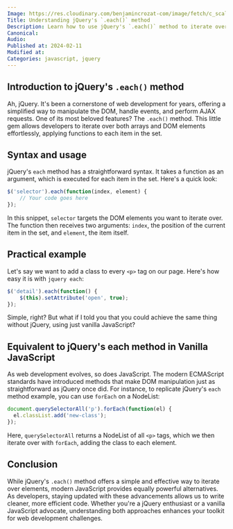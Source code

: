 ```yaml
---
Image: https://res.cloudinary.com/benjamincrozat-com/image/fetch/c_scale,f_webp,q_auto,w_1200/https://github.com/benjamincrozat/content/assets/3613731/71b3175d-790d-4206-988c-c80a7c79ed8b
Title: Understanding jQuery's `.each()` method
Description: Learn how to use jQuery's `.each()` method to iterate over DOM elements and arrays, and discover a modern vanilla JavaScript alternative.
Canonical: 
Audio:
Published at: 2024-02-11
Modified at:
Categories: javascript, jquery
---
```


## Introduction to jQuery's `.each()` method

Ah, jQuery. It's been a cornerstone of web development for years, offering a simplified way to manipulate the DOM, handle events, and perform AJAX requests. One of its most beloved features? The `.each()` method. This little gem allows developers to iterate over both arrays and DOM elements effortlessly, applying functions to each item in the set.

## Syntax and usage

jQuery's `each` method has a straightforward syntax. It takes a function as an argument, which is executed for each item in the set. Here's a quick look:

```js
$('selector').each(function(index, element) {
    // Your code goes here
});
```

In this snippet, `selector` targets the DOM elements you want to iterate over. The function then receives two arguments: `index`, the position of the current item in the set, and `element`, the item itself.

## Practical example

Let's say we want to add a class to every `<p>` tag on our page. Here's how easy it is with `jquery each`:

```js
$('detail').each(function() {
    $(this).setAttribute('open', true);
});
```

Simple, right? But what if I told you that you could achieve the same thing without jQuery, using just vanilla JavaScript?

## Equivalent to jQuery's each method in Vanilla JavaScript

As web development evolves, so does JavaScript. The modern ECMAScript standards have introduced methods that make DOM manipulation just as straightforward as jQuery once did. For instance, to replicate jQuery's `each` method example, you can use `forEach` on a NodeList:

```js
document.querySelectorAll('p').forEach(function(el) {
  el.classList.add('new-class');
});
```

Here, `querySelectorAll` returns a NodeList of all `<p>` tags, which we then iterate over with `forEach`, adding the class to each element.

## Conclusion

While jQuery's `.each()` method offers a simple and effective way to iterate over elements, modern JavaScript provides equally powerful alternatives. As developers, staying updated with these advancements allows us to write cleaner, more efficient code. Whether you're a jQuery enthusiast or a vanilla JavaScript advocate, understanding both approaches enhances your toolkit for web development challenges.
